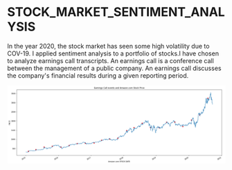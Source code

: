 # STOCK_MARKET_SENTIMENT_ANALYSIS
In the year 2020, the stock market has seen some high volatility due to COV-19. I applied sentiment analysis to a portfolio of stocks.I have chosen to analyze earnings call transcripts. An earnings call is a conference call between the management of a public company. An earnings call discusses the company's financial results during a given reporting period. 

![alt text](https://github.com/ehi58/STOCK_MARKET_SENTIMENT_ANALYSIS/blob/master/img/stock_price_amazon.png)
